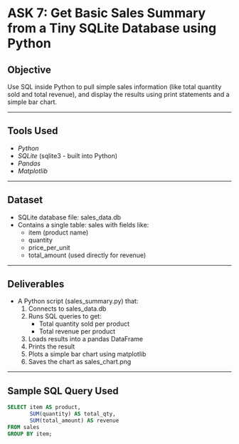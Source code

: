 # ASK 7: Get Basic Sales Summary from a Tiny SQLite Database using Python

## Objective
Use SQL inside Python to pull simple sales information (like total quantity sold and total revenue), and display the results using print statements and a simple bar chart.

---

## Tools Used
- *Python*
- *SQLite* (sqlite3 - built into Python)
- *Pandas*
- *Matplotlib*

---

## Dataset
- SQLite database file: sales_data.db
- Contains a single table: sales with fields like:
  - item (product name)
  - quantity
  - price_per_unit
  - total_amount (used directly for revenue)

---

## Deliverables
- A Python script (sales_summary.py) that:
  1. Connects to sales_data.db
  2. Runs SQL queries to get:
     - Total quantity sold per product
     - Total revenue per product
  3. Loads results into a pandas DataFrame
  4. Prints the result
  5. Plots a simple bar chart using matplotlib
  6. Saves the chart as sales_chart.png

---

## Sample SQL Query Used
```sql
SELECT item AS product, 
       SUM(quantity) AS total_qty, 
       SUM(total_amount) AS revenue 
FROM sales 
GROUP BY item;
